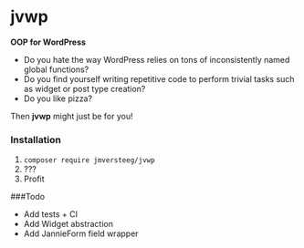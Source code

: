 jvwp
====
**OOP for WordPress**

* Do you hate the way WordPress relies on tons of inconsistently named global functions?
* Do you find yourself writing repetitive code to perform trivial tasks such as widget or post type creation?
* Do you like pizza?

Then **jvwp** might just be for you!

### Installation

1. `composer require jmversteeg/jvwp`
2. ???
3. Profit

###Todo

 - Add tests + CI
 - Add Widget abstraction
 - Add JannieForm field wrapper
